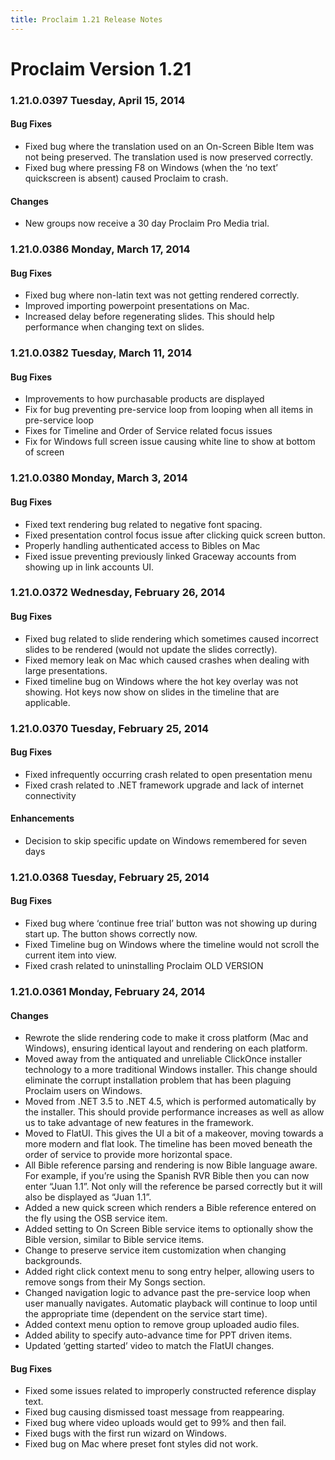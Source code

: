 ```yaml
---
title: Proclaim 1.21 Release Notes
---
```


# Proclaim Version 1.21

### 1.21.0.0397 Tuesday, April 15, 2014

#### Bug Fixes

* Fixed bug where the translation used on an On-Screen Bible Item was not being preserved. The translation used is now preserved correctly.
* Fixed bug where pressing F8 on Windows (when the ‘no text’ quickscreen is absent) caused Proclaim to crash.

#### Changes

* New groups now receive a 30 day Proclaim Pro Media trial.

### 1.21.0.0386 Monday, March 17, 2014

#### Bug Fixes

* Fixed bug where non-latin text was not getting rendered correctly.
* Improved importing powerpoint presentations on Mac.
* Increased delay before regenerating slides. This should help performance when changing text on slides.

### 1.21.0.0382 Tuesday, March 11, 2014

#### Bug Fixes

* Improvements to how purchasable products are displayed
* Fix for bug preventing pre-service loop from looping when all items in pre-service loop
* Fixes for Timeline and Order of Service related focus issues
* Fix for Windows full screen issue causing white line to show at bottom of screen

### 1.21.0.0380 Monday, March 3, 2014

#### Bug Fixes
* Fixed text rendering bug related to negative font spacing.
* Fixed presentation control focus issue after clicking quick screen button.
* Properly handling authenticated access to Bibles on Mac
* Fixed issue preventing previously linked Graceway accounts from showing up in link accounts UI.

### 1.21.0.0372 Wednesday, February 26, 2014

#### Bug Fixes
* Fixed bug related to slide rendering which sometimes caused incorrect slides to be rendered (would not update the slides correctly).
* Fixed memory leak on Mac which caused crashes when dealing with large presentations.
* Fixed timeline bug on Windows where the hot key overlay was not showing. Hot keys now show on slides in the timeline that are applicable.

### 1.21.0.0370 Tuesday, February 25, 2014

#### Bug Fixes
* Fixed infrequently occurring crash related to open presentation menu
* Fixed crash related to .NET framework upgrade and lack of internet connectivity

#### Enhancements
* Decision to skip specific update on Windows remembered for seven days

### 1.21.0.0368 Tuesday, February 25, 2014

#### Bug Fixes
* Fixed bug where ‘continue free trial’ button was not showing up during start up. The button shows correctly now.
* Fixed Timeline bug on Windows where the timeline would not scroll the current item into view.
* Fixed crash related to uninstalling Proclaim OLD VERSION

### 1.21.0.0361 Monday, February 24, 2014

#### Changes
* Rewrote the slide rendering code to make it cross platform (Mac and Windows), ensuring identical layout and rendering on each platform.
* Moved away from the antiquated and unreliable ClickOnce installer technology to a more traditional Windows installer. This change should eliminate the corrupt installation problem that has been plaguing Proclaim users on Windows.
* Moved from .NET 3.5 to .NET 4.5, which is performed automatically by the installer. This should provide performance increases as well as allow us to take advantage of new features in the framework.
* Moved to FlatUI. This gives the UI a bit of a makeover, moving towards a more modern and flat look. The timeline has been moved beneath the order of service to provide more horizontal space.
* All Bible reference parsing and rendering is now Bible language aware. For example, if you’re using the Spanish RVR Bible then you can now enter “Juan 1.1”. Not only will the reference be parsed correctly but it will also be displayed as “Juan 1.1”.
* Added a new quick screen which renders a Bible reference entered on the fly using the OSB service item.
* Added setting to On Screen Bible service items to optionally show the Bible version, similar to Bible service items.
* Change to preserve service item customization when changing backgrounds.
* Added right click context menu to song entry helper, allowing users to remove songs from their My Songs section.
* Changed navigation logic to advance past the pre-service loop when user manually navigates. Automatic playback will continue to loop until the appropriate time (dependent on the service start time).
* Added context menu option to remove group uploaded audio files.
* Added ability to specify auto-advance time for PPT driven items.
* Updated ‘getting started’ video to match the FlatUI changes.

#### Bug Fixes
* Fixed some issues related to improperly constructed reference display text.
* Fixed bug causing dismissed toast message from reappearing.
* Fixed bug where video uploads would get to 99% and then fail.
* Fixed bugs with the first run wizard on Windows.
* Fixed bug on Mac where preset font styles did not work.
